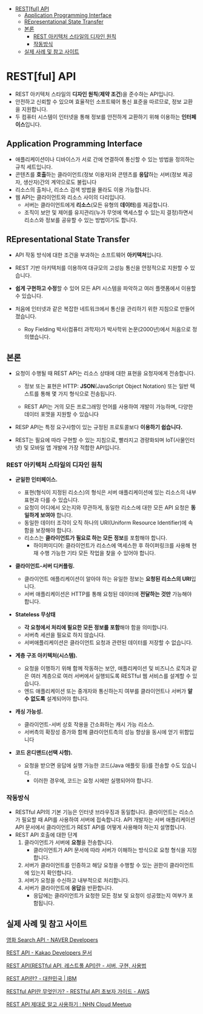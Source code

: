 - [REST[ful] API](#rest-ful--api)
  * [Application Programming Interface](#application-programming-interface)
  * [REpresentational State Transfer](#representational-state-transfer)
  * [본론](#--)
    + [REST 아키텍처 스타일의 디자인 원칙](#rest-----------------)
    + [작동방식](#----)
  * [실제 사례 및 참고 사이트](#--------------)

# REST[ful] API

- REST 아키텍처 스타일의 **디자인 원칙**(**제약 조건**)을 준수하는 API입니다.
- 안전하고 신뢰할 수 있으며 효율적인 소프트웨어 통신 표준을 따르므로, 정보 교환을 지원합니다.
- 두 컴퓨터 시스템이 인터넷을 통해 정보를 안전하게 교환하기 위해 이용하는 **인터페이스**입니다.

## Application Programming Interface

- 애플리케이션이나 디바이스가 서로 간에 연결하여 통신할 수 있는 방법을 정의하는 규칙 세트입니다.
- 콘텐츠를 **호출**하는 클라이언트(정보 이용자)와 콘텐츠를 **응답**하는 서버(정보 제공자, 생산자)간의 계약으로도 불립니다
- 리소스의 출처나, 리소스 검색 방법을 몰라도 이용 가능합니다.
- 웹 API는 클라이언트와 리소스 사이의 다리입니다.
  - 서버는 클라이언트에게 **리소스**(모든 유형의 **데이터**)를 제공합니다.
  - 조직이 보안 및 제어를 유지관리(누가 무엇에 액세스할 수 있는지 결정)하면서 리소스와 정보를 공유할 수 있는 방법이기도 합니다. 

## REpresentational State Transfer

- API 작동 방식에 대한 조건을 부과하는 소프트웨어 **아키텍쳐**입니다.

- REST 기반 아키텍처를 이용하여 대규모의 고성능 통신을 안정적으로 지원할 수 있습니다.

- **쉽게 구현하고 수정**할 수 있어 모든 API 시스템을 파악하고 여러 플랫폼에서 이용할 수 있습니다.

- 처음에 인터넷과 같은 복잡한 네트워크에서 통신을 관리하기 위한 지침으로 만들어졌습니다.
  
  - Roy Fielding 박사(컴퓨터 과학자)가 박사학위 논문(2000년)에서 처음으로 정의했습니다.

## 본론

* 요청이 수행될 때 REST API는 리소스 상태에 대한 표현을 요청자에게 전송합니다.
  
  * 정보 또는 표현은 HTTP: **JSON**(JavaScript Object Notation) 또는 일반 텍스트를 통해 몇 가지 형식으로 전송됩니다.
  
  * REST API는 거의 모든 프로그래밍 언어를 사용하여 개발이 가능하며, 다양한 데이터 포맷을 지원할 수 있습니다

* RESP API는 특정 요구사항이 있는 규정된 프로토콜보다 **이용하기 쉽습니다.**

* REST는 필요에 따라 구현할 수 있는 지침으로, 빨라지고 경량화되며 IoT(사물인터넷) 및 모바일 앱 개발에 가장 적합한 API입니다.

### REST 아키텍처 스타일의 디자인 원칙

- **균일한 인터페이스.**
  
  - 표현(형식이 지정된 리소스)의 형식은 서버 애플리케이션에 있는 리소스의 내부 표현과 다를 수 있습니다.
  - 요청이 어디에서 오는지와 무관하게, 동일한 리소스에 대한 모든 API 요청은 **동일하게 보여야** 합니다. 
  - 동일한 데이터 조각이 오직 하나의 URI(Uniform Resource Identifier)에 속함을 보장해야 합니다. 
  - 리소스는 **클라이언트가 필요로 하는 모든 정보**를 포함해야 합니다.
    - 하이퍼미디어: 클라이언트가 리소스에 액세스한 후 하이퍼링크를 사용해 현재 수행 가능한 기타 모든 작업을 찾을 수 있어야 합니다.

- **클라이언트-서버 디커플링.**
  
  - 클라이언트 애플리케이션이 알아야 하는 유일한 정보는 **요청된 리소스의 URI**입니다.
  - 서버 애플리케이션은 HTTP를 통해 요청된 데이터에 **전달하는 것만** 가능해야 합니다.

- **Stateless 무상태**
  
  - **각 요청에서 처리에 필요한 모든 정보를 포함**해야 함을 의미합니다.
  - 서버측 세션을 필요로 하지 않습니다.
  - 서버애플리케이션은 클라이언트 요청과 관련된 데이터를 저장할 수 없습니다.

- **계층 구조 아키텍처(시스템).**
  
  - 요청을 이행하기 위해 함께 작동하는 보안, 애플리케이션 및 비즈니스 로직과 같은 여러 계층으로 여러 서버에서 실행되도록 RESTful 웹 서비스를 설계할 수 있습니다.
  - 엔드 애플리케이션 또는 중개자와 통신하는지 여부를 클라이언트나 서버가 **알 수 없도록** 설계되어야 합니다.

- **캐싱 가능성.**
  
  - 클라이언트-서버 상호 작용을 간소화하는 캐시 가능 리소스.
  - 서버측의 확장성 증가와 함께 클라이언트측의 성능 향상을 동시에 얻기 위함입니다

- **코드 온디맨드(선택 사항).**
  
  - 요청을 받으면 응답에 실행 가능한 코드(Java 애플릿 등)를 전송할 수도 있습니다.
    - 이러한 경우에, 코드는 요청 시에만 실행되어야 합니다.

### 작동방식

- RESTful API의 기본 기능은 인터넷 브라우징과 동일합니다. 클라이언트는 리소스가 필요할 때 API를 사용하여 서버에 접속합니다. API 개발자는 서버 애플리케이션 API 문서에서 클라이언트가 REST API를 어떻게 사용해야 하는지 설명합니다. 
- REST API 호출에 대한 단계
  1. 클라이언트가 서버에 **요청**을 전송합니다.
     - 클라이언트가 API 문서에 따라 서버가 이해하는 방식으로 요청 형식을 지정합니다.
  2. 서버가 클라이언트를 인증하고 해당 요청을 수행할 수 있는 권한이 클라이언트에 있는지 확인합니다.
  3. 서버가 요청을 수신하고 내부적으로 처리합니다.
  4. 서버가 클라이언트에 **응답**을 반환합니다.
     - 응답에는 클라이언트가 요청한 모든 정보 및 요청이 성공했는지 여부가 포함됩니다. 

## 실제 사례 및 참고 사이트

[영화 Search API - NAVER Developers](https://developers.naver.com/docs/serviceapi/search/movie/movie.md)

[REST API - Kakao Developers 문서](https://developers.kakao.com/docs/latest/ko/kakaologin/rest-api)

[REST API(RESTful API, 레스트풀 API)란 - 서버, 구현, 사용법](https://www.redhat.com/ko/topics/api/what-is-a-rest-api)

[REST API란? - 대한민국 | IBM](https://www.ibm.com/kr-ko/cloud/learn/rest-apis)

[RESTful API란 무엇인가? - RESTful API 초보자 가이드 - AWS](https://aws.amazon.com/ko/what-is/restful-api/)

[REST API 제대로 알고 사용하기 : NHN Cloud Meetup](https://meetup.toast.com/posts/92)
